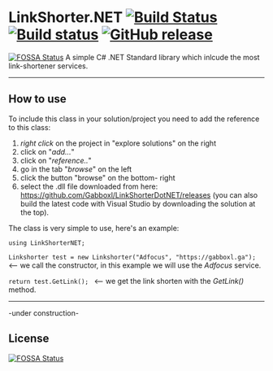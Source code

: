 # LinkShorter.NET [![Build Status](https://travis-ci.org/Gabboxl/LinkShorterDotNET.svg?branch=master)](https://travis-ci.org/Gabboxl/LinkShorterDotNET) [![Build status](https://ci.appveyor.com/api/projects/status/x4226952m4234033?svg=true)](https://ci.appveyor.com/project/Gabboxl/linkshorterdotnet) [![GitHub release](https://img.shields.io/github/release/Gabboxl/LinkShorterDotNET/all.svg)](https://github.com/Gabboxl/LinkShorterDotNET/releases)
[![FOSSA Status](https://app.fossa.io/api/projects/git%2Bgithub.com%2FGabboxl%2FLinkShorterDotNET.svg?type=shield)](https://app.fossa.io/projects/git%2Bgithub.com%2FGabboxl%2FLinkShorterDotNET?ref=badge_shield)
A simple C# .NET Standard library which inlcude the most link-shortener services.




 ------------------------------------------------------
 
  How to use
 --------------
 
  To include this class in your solution/project you need to add the reference to this class:
  1) *right click* on the project in "explore solutions" on the right
  2) click on "*add...*"
  3) click on "*reference..*"
  4) go in the tab "*browse*" on the left
  5) click the button "browse" on the bottom- right
  6) select the .dll file downloaded from here: https://github.com/Gabboxl/LinkShorterDotNET/releases (you can also build the latest code with Visual Studio by downloading the solution at the top).
  
 
 The class is very simple to use, here's an example:
 
 `using LinkShorterNET;`
 
 `Linkshorter test = new Linkshorter("Adfocus", "https://gabboxl.ga"); `  <-- we call the constructor, in this example we will use the *Adfocus* service.
 
  `return test.GetLink(); ` <-- we get the link shorten with the *GetLink()* method.
  
  
  
  --------
 -under construction-


## License
[![FOSSA Status](https://app.fossa.io/api/projects/git%2Bgithub.com%2FGabboxl%2FLinkShorterDotNET.svg?type=large)](https://app.fossa.io/projects/git%2Bgithub.com%2FGabboxl%2FLinkShorterDotNET?ref=badge_large)